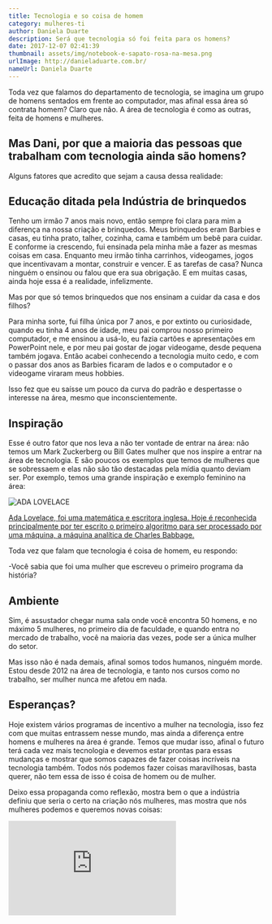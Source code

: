 ```yaml
---
title: Tecnologia e so coisa de homem
category: mulheres-ti
author: Daniela Duarte
description: Será que tecnologia só foi feita para os homens?
date: 2017-12-07 02:41:39
thumbnail: assets/img/notebook-e-sapato-rosa-na-mesa.png
urlImage: http://danieladuarte.com.br/
nameUrl: Daniela Duarte
---
```

<!--StartFragment-->

Toda vez que falamos do departamento de tecnologia, se imagina um grupo de homens sentados em frente ao computador, mas afinal essa área só contrata homem? Claro que não. A área de tecnologia é como as outras, feita de homens e mulheres.

## Mas Dani, por que a maioria das pessoas que trabalham com tecnologia ainda são homens?

Alguns fatores que acredito que sejam a causa dessa realidade:

## Educação ditada pela Indústria de brinquedos

Tenho um irmão 7 anos mais novo, então sempre foi clara para mim a diferença na nossa criação e brinquedos. Meus brinquedos eram Barbies e casas, eu tinha prato, talher, cozinha, cama e também um bebê para cuidar. E conforme ia crescendo, fui ensinada pela minha mãe a fazer as mesmas coisas em casa. Enquanto meu irmão tinha carrinhos, videogames, jogos que incentivavam a montar, construir e vencer. E as tarefas de casa? Nunca ninguém o ensinou ou falou que era sua obrigação. E em muitas casas, ainda hoje essa é a realidade, infelizmente.

Mas por que só temos brinquedos que nos ensinam a cuidar da casa e dos filhos?

Para minha sorte, fui filha única por 7 anos, e por extinto ou curiosidade, quando eu tinha 4 anos de idade, meu pai comprou nosso primeiro computador, e me ensinou a usá-lo, eu fazia cartões e apresentações em PowerPoint nele, e por meu pai gostar de jogar videogame, desde pequena também jogava. Então acabei conhecendo a tecnologia muito cedo, e com o passar dos anos as Barbies ficaram de lados e o computador e o videogame viraram meus hobbies.

Isso fez que eu saísse um pouco da curva do padrão e despertasse o interesse na área, mesmo que inconscientemente.

## Inspiração

Esse é outro fator que nos leva a não ter vontade de entrar na área: não temos um Mark Zuckerberg ou Bill Gates mulher que nos inspire a entrar na área de tecnologia. E são poucos os exemplos que temos de mulheres que se sobressaem e elas não são tão destacadas pela mídia quanto deviam ser. Por exemplo, temos uma grande inspiração e exemplo feminino na área:

<!--EndFragment-->

![ADA LOVELACE](assets/img/ada-lovelace.jpg "ADA LOVELACE | WIKIPEDIA")

<!--StartFragment-->

[Ada Lovelace, foi uma matemática e escritora inglesa. Hoje é reconhecida principalmente por ter escrito o primeiro algoritmo para ser processado por uma máquina, a máquina analítica de Charles Babbage.](https://pt.wikipedia.org/wiki/Ada_Lovelace)

Toda vez que falam que tecnologia é coisa de homem, eu respondo:

\-Você sabia que foi uma mulher que escreveu o primeiro programa da história?

## Ambiente

Sim, é assustador chegar numa sala onde você encontra 50 homens, e no máximo 5 mulheres, no primeiro dia de faculdade, e quando entra no mercado de trabalho, você na maioria das vezes, pode ser a única mulher do setor.

Mas isso não é nada demais, afinal somos todos humanos, ninguém morde. Estou desde 2012 na área de tecnologia, e tanto nos cursos como no trabalho, ser mulher nunca me afetou em nada.

## Esperanças?

Hoje existem vários programas de incentivo a mulher na tecnologia, isso fez com que muitas entrassem nesse mundo, mas ainda a diferença entre homens e mulheres na área é grande. Temos que mudar isso, afinal o futuro terá cada vez mais tecnologia e devemos estar prontas para essas mudanças e mostrar que somos capazes de fazer coisas incríveis na tecnologia também. Todos nós podemos fazer coisas maravilhosas, basta querer, não tem essa de isso é coisa de homem ou de mulher.

Deixo essa propaganda como reflexão, mostra bem o que a indústria definiu que seria o certo na criação nós mulheres, mas mostra que nós mulheres podemos e queremos novas coisas:

<!--EndFragment-->

<iframe width="330" height="186" src="https://www.youtube.com/embed/Sg4dhYlakJI" frameborder="0" allow="accelerometer; autoplay; encrypted-media; gyroscope; picture-in-picture" allowfullscreen></iframe>